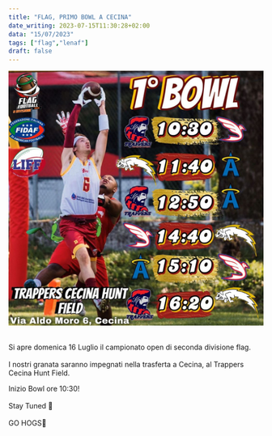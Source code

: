 ```yaml
---
title: "FLAG, PRIMO BOWL A CECINA"
date_writing: 2023-07-15T11:30:28+02:00
data: "15/07/2023"
tags: ["flag","lenaf"]
draft: false
---
```


<center>
<img class="articolo" src="../img/2023/flag_pres_bowl_cecina.jpg">
</center>
<br />

⁣Si apre domenica 16 Luglio il campionato open di seconda divisione flag. ⁣  
⁣  
I nostri granata saranno impegnati nella trasferta a Cecina, al Trappers Cecina Hunt Field.⁣  
  
Inizio Bowl ore 10:30! ⁣  
⁣  
Stay Tuned 🏈⁣⁣  
⁣⁣  
GO HOGS🏈⁣⁣  